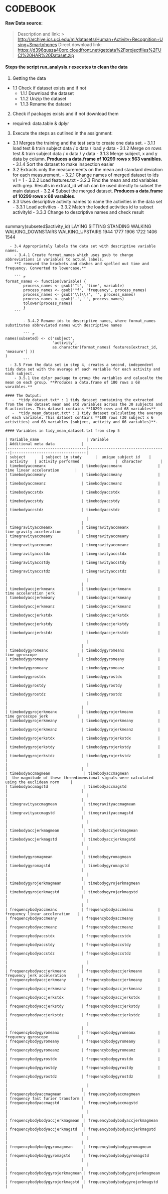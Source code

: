# CODEBOOK
#### Raw Data source:
> Description and link: 
        > http://archive.ics.uci.edu/ml/datasets/Human+Activity+Recognition+Using+Smartphones
> Direct download link: https://d396qusza40orc.cloudfront.net/getdata%2Fprojectfiles%2FUCI%20HAR%20Dataset.zip 

#### Steps the script run_analysis.r executes to clean the data
1. Getting the data
  - 1.1 Check if dataset exists and if not 
    - 1.1.1 Download the dataset
    - 1.1.2 Unzip the dataset
    - 1.1.3 Rename the dataset 
2. Check if packages exists and if not download them
  - required: data.table & dplyr
3. Execute the steps as outlined in the assignment:
  - 3.1 Merges the training and the test sets to create one data set.
        - 3.1.1 load test & train subject data / x data / load y data
        - 3.1.2 Merge on rows test & train subject data / x data / y data
        - 3.1.3 Merge subject, x and y data by column. **Produces a data.frame of 10299 rows x 563 varaibles.**
        - 3.1.4 Sort the dataset to make inspection easier
  - 3.2 Extracts only the measurements on the mean and standard deviation for each measurement.
        - 3.2.1 Change names of merged dataset to ids v1 = 1
        - 3.2.2 Load features.txt
        - 3.2.3 Find the mean and std variables with grep. Results in extract_id which can be used directly to subset the main dataset
        - 3.2.4 Subset the merged dataset. **Produces a data.frame of 10299 rows x 68 varaibles.**
  - 3.3 Uses descriptive activity names to name the activities in the data set
        - 3.3.1 Load activities
        - 3.3.2 Match the loaded activities id to subset activityId
        - 3.3.3 Change to descriptive names and check result
    ``` r
summary(subseted$activity_id)
LAYING            SITTING           STANDING            WALKING WALKING_DOWNSTAIRS   WALKING_UPSTAIRS 
1944               1777               1906               1722               1406               1544        
```
  - 3.4 Appropriately labels the data set with descriptive variable names. 
    - 3.4.1 Create format_names which uses gsub to change abbreviations in variables to actual labels.
    **I removed the brackets and dashes and spelled out time and frequency. Converted to lowercase.**

    ``` r
format_names <- function(variable) {
        process_names <- gsub('^t', 'time', variable)
        process_names <- gsub('^f', 'frequency', process_names)
        process_names <- gsub('\\(\\)', '', process_names)
        process_names <- gsub('-', '', process_names)        
        tolower(process_names)
        }
    ```
    
        - 3.4.2 Rename ids to descriptive names, where format_names substitutes abbreviated names with descriptive names

        ``` r
names(subseted) <- c('subject', 
                     'activity', 
                     as.character(format_names( features[extract_id, 'measure'] ))
)        
        ```
  - 3.5 From the data set in step 4, creates a second, independent tidy data set with the average of each variable for each activity and each subject. 
    - 3.5.1 Use dplyr package to group the variables and calucalte the mean on each group. **Produces a data.frame of 180 rows x 68 varaibles.**

#### The Output:
   -  *tidy_dataset.txt* : 1 tidy dataset containing the extracted from the raw dataset mean and std variables across the 30 subjects and 6 activities. This dataset contains **10299 rows and 68 variables**  
   -  *tidy_mean_dataset.txt* : 1 tidy dataset calculating the average of each variable. This dataset contains **180 rows (30 subject x 6 activities) and 68 variables (subject, activity and 66 variables)**. 

#### Variables in tidy_mean_dataset.txt from step 5

| Variable_name                     | Variable                          | Additional meta data            | 
|-----------------------------------|-----------------------------------|---------------------------------| 
| subject       | subject in study      |  unique subject id    | 
| activity   | activity performed                |  character        | 
| timebodyaccmeanx                | timebodyaccmeanx                |  time linear acceleration       | 
| timebodyaccmeany                | timebodyaccmeany                |                                 | 
| timebodyaccmeanz                | timebodyaccmeanz                |                                 | 
| timebodyaccstdx                 | timebodyaccstdx                 |                                 | 
| timebodyaccstdy                 | timebodyaccstdy                 |                                 | 
| timebodyaccstdz                 | timebodyaccstdz                 |                                 | 
|                                   |                                   |                                 | 
| timegravityaccmeanx             | timegravityaccmeanx             | time gravity acceleration       | 
| timegravityaccmeany             | timegravityaccmeany             |                                 | 
| timegravityaccmeanz             | timegravityaccmeanz             |                                 | 
| timegravityaccstdx              | timegravityaccstdx              |                                 | 
| timegravityaccstdy              | timegravityaccstdy              |                                 | 
| timegravityaccstdz              | timegravityaccstdz              |                                 | 
|                                   |                                   |                                 | 
| timebodyaccjerkmeanx            | timebodyaccjerkmeanx            | time acceleration jerk          | 
| timebodyaccjerkmeany            | timebodyaccjerkmeany            |                                 | 
| timebodyaccjerkmeanz            | timebodyaccjerkmeanz            |                                 | 
| timebodyaccjerkstdx             | timebodyaccjerkstdx             |                                 | 
| timebodyaccjerkstdy             | timebodyaccjerkstdy             |                                 | 
| timebodyaccjerkstdz             | timebodyaccjerkstdz             |                                 | 
|                                   |                                   |                                 | 
| timebodygyromeanx               | timebodygyromeanx               | time gyroscope                  | 
| timebodygyromeany               | timebodygyromeany               |                                 | 
| timebodygyromeanz               | timebodygyromeanz               |                                 | 
| timebodygyrostdx                | timebodygyrostdx                |                                 | 
| timebodygyrostdy                | timebodygyrostdy                |                                 | 
| timebodygyrostdz                | timebodygyrostdz                |                                 | 
|                                   |                                   |                                 | 
| timebodygyrojerkmeanx           | timebodygyrojerkmeanx           | time gyroscope jerk             | 
| timebodygyrojerkmeany           | timebodygyrojerkmeany           |                                 | 
| timebodygyrojerkmeanz           | timebodygyrojerkmeanz           |                                 | 
| timebodygyrojerkstdx            | timebodygyrojerkstdx            |                                 | 
| timebodygyrojerkstdy            | timebodygyrojerkstdy            |                                 | 
| timebodygyrojerkstdz            | timebodygyrojerkstdz            |                                 | 
|                                   |                                   |                                 | 
| timebodyaccmagmean               | timebodyaccmagmean               |  the magnitude of these threedimensional signals were calculated using the euclidean norm     | 
| timebodyaccmagstd                | timebodyaccmagstd                |                                 | 
|                                   |                                   |                                 | 
| timegravityaccmagmean            | timegravityaccmagmean            |                                 | 
| timegravityaccmagstd             | timegravityaccmagstd             |                                 | 
|                                   |                                   |                                 | 
| timebodyaccjerkmagmean           | timebodyaccjerkmagmean           |                                 | 
| timebodyaccjerkmagstd            | timebodyaccjerkmagstd            |                                 | 
|                                   |                                   |                                 | 
| timebodygyromagmean              | timebodygyromagmean              |                                 | 
| timebodygyromagstd               | timebodygyromagstd               |                                 | 
|                                   |                                   |                                 | 
| timebodygyrojerkmagmean          | timebodygyrojerkmagmean          |                                 | 
| timebodygyrojerkmagstd           | timebodygyrojerkmagstd           |                                 | 
|                                   |                                   |                                 | 
| frequencybodyaccmeanx           | frequencybodyaccmeanx           | frequency linear acceleration   | 
| frequencybodyaccmeany           | frequencybodyaccmeany           |                                 | 
| frequencybodyaccmeanz           | frequencybodyaccmeanz           |                                 | 
| frequencybodyaccstdx            | frequencybodyaccstdx            |                                 | 
| frequencybodyaccstdy            | frequencybodyaccstdy            |                                 | 
| frequencybodyaccstdz            | frequencybodyaccstdz            |                                 | 
|                                   |                                   |                                 | 
| frequencybodyaccjerkmeanx       | frequencybodyaccjerkmeanx       | frequency jerk acceleration     | 
| frequencybodyaccjerkmeany       | frequencybodyaccjerkmeany       |                                 | 
| frequencybodyaccjerkmeanz       | frequencybodyaccjerkmeanz       |                                 | 
| frequencybodyaccjerkstdx        | frequencybodyaccjerkstdx        |                                 | 
| frequencybodyaccjerkstdy        | frequencybodyaccjerkstdy        |                                 | 
| frequencybodyaccjerkstdz        | frequencybodyaccjerkstdz        |                                 | 
|                                   |                                   |                                 | 
| frequencybodygyromeanx          | frequencybodygyromeanx          | frequency gyroscope             | 
| frequencybodygyromeany          | frequencybodygyromeany          |                                 | 
| frequencybodygyromeanz          | frequencybodygyromeanz          |                                 | 
| frequencybodygyrostdx           | frequencybodygyrostdx           |                                 | 
| frequencybodygyrostdy           | frequencybodygyrostdy           |                                 | 
| frequencybodygyrostdz           | frequencybodygyrostdz           |                                 | 
|                                   |                                   |                                 | 
| frequencybodyaccmagmean          | frequencybodyaccmagmean          | frequency fast furier transform | 
| frequencybodyaccmagstd           | frequencybodyaccmagstd           |                                 | 
|                                   |                                   |                                 | 
| frequencybodybodyaccjerkmagmean  | frequencybodybodyaccjerkmagmean  |                                 | 
| frequencybodybodyaccjerkmagstd   | frequencybodybodyaccjerkmagstd   |                                 | 
|                                   |                                   |                                 | 
| frequencybodybodygyromagmean     | frequencybodybodygyromagmean     |                                 | 
| frequencybodybodygyromagstd      | frequencybodybodygyromagstd      |                                 | 
|                                   |                                   |                                 | 
| frequencybodybodygyrojerkmagmean | frequencybodybodygyrojerkmagmean |                                 | 
| frequencybodybodygyrojerkmagstd  | frequencybodybodygyrojerkmagstd  |                                 | 
        
